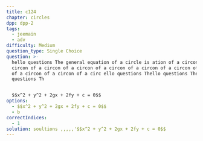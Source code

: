 ```yaml
---
title: c124
chapter: circles
dpp: dpp-2
tags:
  - jeemain
  - adv
difficulty: Medium
question_type: Single Choice
question: >-
  hello questions The general equation of a circle is ation of a circon of a
  circon of a circon of a circon of a circon of a circon of a circon of a circon
  of a circon of a circon of a circ ello questions Thello questions Thello
  questions Th


  $$x^2 + y^2 + 2gx + 2fy + c = 0$$
options:
  - $$x^2 + y^2 + 2gx + 2fy + c = 0$$
  - b
correctIndices:
  - 1
solution: soultions ,,,,,'$$x^2 + y^2 + 2gx + 2fy + c = 0$$
---
```

